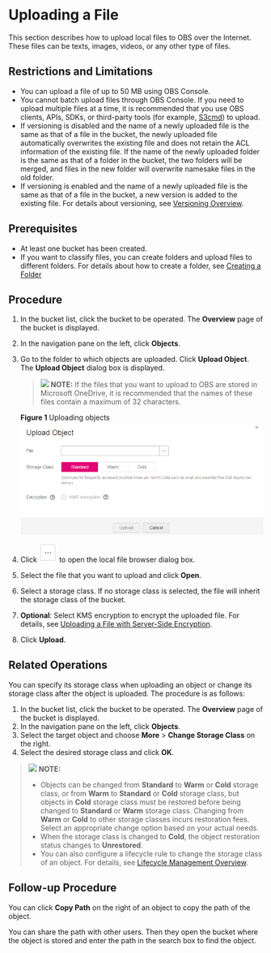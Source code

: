 # Uploading a File<a name="en-us_topic_0045853663"></a>

This section describes how to upload local files to OBS over the Internet. These files can be texts, images, videos, or any other type of files.

## Restrictions and Limitations<a name="section37191890113846"></a>

-   You can upload a file of up to 50 MB using OBS Console.
-   You cannot batch upload files through OBS Console. If you need to upload multiple files at a time, it is recommended that you use OBS clients, APIs, SDKs, or third-party tools \(for example,  [S3cmd](https://docs.otc.t-systems.com/en-us/ugs3cmd/obs/en-us_topic_0051518473.html)\) to upload.
-   If versioning is disabled and the name of a newly uploaded file is the same as that of a file in the bucket, the newly uploaded file automatically overwrites the existing file and does not retain the ACL information of the existing file. If the name of the newly uploaded folder is the same as that of a folder in the bucket, the two folders will be merged, and files in the new folder will overwrite namesake files in the old folder.
-   If versioning is enabled and the name of a newly uploaded file is the same as that of a file in the bucket, a new version is added to the existing file. For details about versioning, see  [Versioning Overview](versioning-overview.md).

## Prerequisites<a name="section1750515815466"></a>

-   At least one bucket has been created.
-   If you want to classify files, you can create folders and upload files to different folders. For details about how to create a folder, see  [Creating a Folder](creating-a-folder-(console).md)

## Procedure<a name="section64292661113931"></a>

1.  In the bucket list, click the bucket to be operated. The  **Overview**  page of the bucket is displayed.
2.  In the navigation pane on the left, click  **Objects**.
3.  Go to the folder to which objects are uploaded. Click  **Upload Object**. The  **Upload Object**  dialog box is displayed.

    >![](public_sys-resources/icon-note.gif) **NOTE:** 
    >If the files that you want to upload to OBS are stored in Microsoft OneDrive, it is recommended that the names of these files contain a maximum of 32 characters.

    **Figure  1**  Uploading objects<a name="obs_03_0307_fig188654349118"></a>  
    ![](figures/uploading-objects.png "uploading-objects")

4.  Click  ![](figures/icon-more.png)  to open the local file browser dialog box.
5.  Select the file that you want to upload and click  **Open**.
6.  Select a storage class. If no storage class is selected, the file will inherit the storage class of the bucket.
7.  **Optional**: Select KMS encryption to encrypt the uploaded file. For details, see  [Uploading a File with Server-Side Encryption](uploading-a-file-with-server-side-encryption-(console).md).
8.  Click  **Upload**.

## Related Operations<a name="section2680481145652"></a>

You can specify its storage class when uploading an object or change its storage class after the object is uploaded. The procedure is as follows:

1.  In the bucket list, click the bucket to be operated. The  **Overview**  page of the bucket is displayed.
2.  In the navigation pane on the left, click  **Objects**.
3.  Select the target object and choose  **More**  \>  **Change Storage Class**  on the right.
4.  Select the desired storage class and click  **OK**.

>![](public_sys-resources/icon-note.gif) **NOTE:** 
>-   Objects can be changed from  **Standard**  to  **Warm**  or  **Cold**  storage class, or from  **Warm**  to  **Standard**  or  **Cold**  storage class, but objects in  **Cold**  storage class must be restored before being changed to  **Standard**  or  **Warm**  storage class. Changing from  **Warm**  or  **Cold**  to other storage classes incurs restoration fees. Select an appropriate change option based on your actual needs.
>-   When the storage class is changed to  **Cold**, the object restoration status changes to  **Unrestored**.
>-   You can also configure a lifecycle rule to change the storage class of an object. For details, see  [Lifecycle Management Overview](lifecycle-management-overview-(console).md).

## Follow-up Procedure<a name="section6158112111499"></a>

You can click  **Copy Path**  on the right of an object to copy the path of the object.

You can share the path with other users. Then they open the bucket where the object is stored and enter the path in the search box to find the object.

